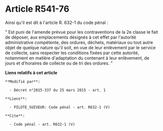 # Article R541-76

Ainsi qu'il est dit à l'article R. 632-1 du code pénal : 

" Est puni de l'amende prévue pour les contraventions de la 2e classe le fait de déposer, aux emplacements désignés à cet
effet par l'autorité administrative compétente, des ordures, déchets, matériaux ou tout autre objet de quelque nature qu'il
soit, en vue de leur enlèvement par le service de collecte, sans respecter les conditions fixées par cette autorité,
notamment en matière d'adaptation du contenant à leur enlèvement, de jours et d'horaires de collecte ou de tri des ordures. "

**Liens relatifs à cet article**

	**Modifié par**:

	  - Décret n°2015-337 du 25 mars 2015 - art. 1

	**Liens**:

	  - PILOTE_SUIVEUR: Code pénal - art. R632-1 (V)

	**Cite**:

	  - Code pénal - art. R632-1 (V)
